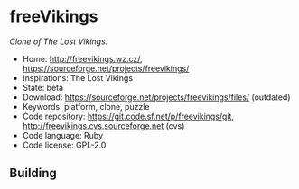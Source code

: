 # freeVikings

_Clone of The Lost Vikings._

- Home: http://freevikings.wz.cz/, https://sourceforge.net/projects/freevikings/
- Inspirations: The Lost Vikings
- State: beta
- Download: https://sourceforge.net/projects/freevikings/files/ (outdated)
- Keywords: platform, clone, puzzle
- Code repository: https://git.code.sf.net/p/freevikings/git, http://freevikings.cvs.sourceforge.net (cvs)
- Code language: Ruby
- Code license: GPL-2.0

## Building
